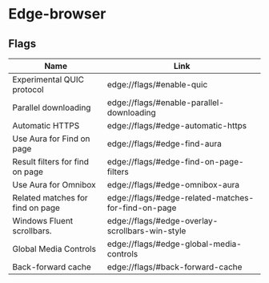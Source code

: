 # Edge-browser
## Flags
| Name                                                | Link                                                 |
|-----------------------------------------------------|------------------------------------------------------|
| Experimental QUIC protocol                          | edge://flags/#enable-quic                            |
| Parallel downloading                                | edge://flags/#enable-parallel-downloading            |
| Automatic HTTPS                                     | edge://flags/#edge-automatic-https                   |
| Use Aura for Find on page                           | edge://flags/#edge-find-aura                         |
| Result filters for find on page                     | edge://flags/#edge-find-on-page-filters              |
| Use Aura for Omnibox                                | edge://flags/#edge-omnibox-aura                      |
| Related matches for find on page                    | edge://flags/#edge-related-matches-for-find-on-page  |
| Windows Fluent scrollbars.                          | edge://flags/#edge-overlay-scrollbars-win-style      |
| Global Media Controls                               | edge://flags/#edge-global-media-controls             |
| Back-forward cache                                  | edge://flags/#back-forward-cache                     |

